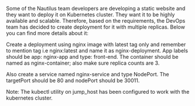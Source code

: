 Some of the Nautilus team developers are developing a static website and they want to deploy it on Kubernetes cluster. They want it to be highly available and scalable. Therefore, based on the requirements, the DevOps team has decided to create deployment for it with multiple replicas. Below you can find more details about it:


Create a deployment using nginx image with latest tag only and remember to mention tag i.e nginx:latest and name it as nginx-deployment. App labels should be app: nginx-app and type: front-end. The container should be named as nginx-container; also make sure replica counts are 3.

Also create a service named nginx-service and type NodePort. The targetPort should be 80 and nodePort should be 30011.

Note: The kubectl utility on jump_host has been configured to work with the kubernetes cluster.